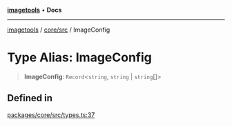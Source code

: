 [**imagetools**](../../../README.md) • **Docs**

***

[imagetools](../../../modules.md) / [core/src](../README.md) / ImageConfig

# Type Alias: ImageConfig

> **ImageConfig**: `Record`\<`string`, `string` \| `string`[]\>

## Defined in

[packages/core/src/types.ts:37](https://github.com/JonasKruckenberg/imagetools/blob/b6421598cd4879d5c28755c1d558f8b5955cc5a1/packages/core/src/types.ts#L37)
